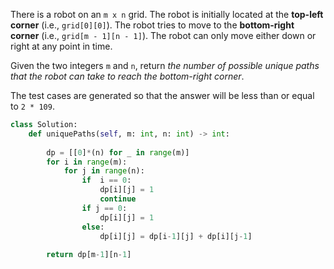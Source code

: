 There is a robot on an `m x n` grid. The robot is initially located at the **top-left corner** (i.e., `grid[0][0]`). The robot tries to move to the **bottom-right corner** (i.e., `grid[m - 1][n - 1]`). The robot can only move either down or right at any point in time.

Given the two integers `m` and `n`, return _the number of possible unique paths that the robot can take to reach the bottom-right corner_.

The test cases are generated so that the answer will be less than or equal to `2 * 109`.

```python
class Solution:
    def uniquePaths(self, m: int, n: int) -> int:
        
        dp = [[0]*(n) for _ in range(m)]
        for i in range(m):
            for j in range(n):
                if  i == 0:
                    dp[i][j] = 1
                    continue
                if j == 0:
                    dp[i][j] = 1
                else:
                    dp[i][j] = dp[i-1][j] + dp[i][j-1]
                
        return dp[m-1][n-1]
```